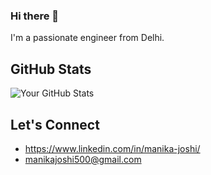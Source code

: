 ### Hi there 👋

I'm a passionate engineer from Delhi.

## GitHub Stats

![Your GitHub Stats](https://github-readme-stats.vercel.app/api?username=manika137&show_icons=true&hide_title=true&count_private=true)

## Let's Connect

- https://www.linkedin.com/in/manika-joshi/
- manikajoshi500@gmail.com
<!--
**manika137/manika137** is a ✨ _special_ ✨ repository because its `README.md` (this file) appears on your GitHub profile.

Here are some ideas to get you started:

- 🔭 I’m currently working on ...
- 🌱 I’m currently learning ...
- 👯 I’m looking to collaborate on ...
- 🤔 I’m looking for help with ...
- 💬 Ask me about ...
- 📫 How to reach me: ...
- 😄 Pronouns: ...
- ⚡ Fun fact: ...
-->
